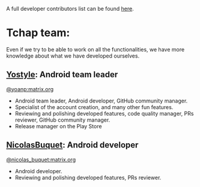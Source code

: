 A full developer contributors list can be found [here](https://github.com/tchapgouv/tchap-android/graphs/contributors).

# Tchap team:

Even if we try to be able to work on all the functionalities, we have more knowledge about what we have developed ourselves.

## [Yostyle](https://github.com/yostyle): Android team leader

[@yoanp:matrix.org](https://matrix.to/#/@yoanp:matrix.org)
- Android team leader, Android developer, GitHub community manager.
- Specialist of the account creation, and many other fun features.
- Reviewing and polishing developed features, code quality manager, PRs reviewer, GitHub community manager.
- Release manager on the Play Store

## [NicolasBuquet](https://github.com/NicolasBuquet): Android developer

[@nicolas_buquet:matrix.org](https://matrix.to/#/@nicolas_buquet:matrix.org)
- Android developer.
- Reviewing and polishing developed features, PRs reviewer.

